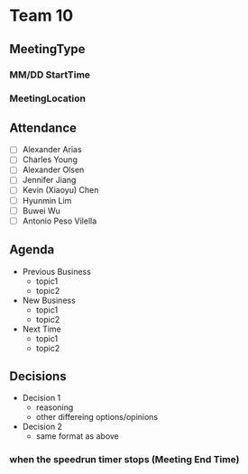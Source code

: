 # Team 10

## MeetingType
### MM/DD StartTime
### MeetingLocation

## Attendance
- [ ] Alexander Arias
- [ ] Charles Young
- [ ] Alexander Olsen
- [ ] Jennifer Jiang
- [ ] Kevin (Xiaoyu) Chen
- [ ] Hyunmin Lim
- [ ] Buwei Wu
- [ ] Antonio Peso Vilella
  
## Agenda
- Previous Business
  - topic1
  - topic2
- New Business
  - topic1
  - topic2
- Next Time
  - topic1
  - topic2

## Decisions
- Decision 1
  - reasoning
  - other differeing options/opinions
- Decision 2
  - same format as above

### when the speedrun timer stops (Meeting End Time)
